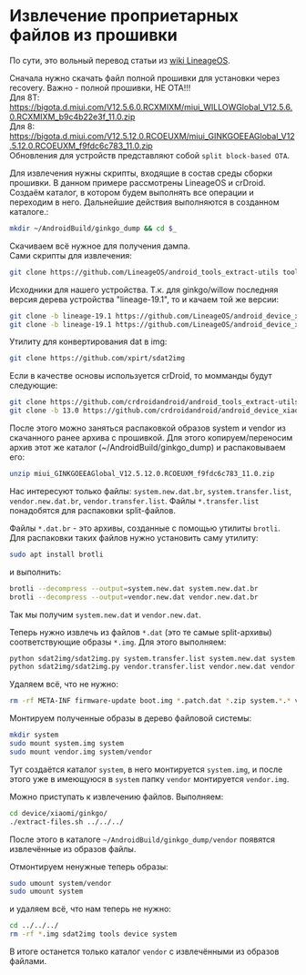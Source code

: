# Извлечение проприетарных файлов из прошивки

По сути, это вольный перевод статьи из [wiki LineageOS](https://wiki.lineageos.org/extracting_blobs_from_zips).


Сначала нужно скачать файл полной прошивки для установки через recovery. Важно - полной прошивки, НЕ ОТА!!!<br>
Для 8T: https://bigota.d.miui.com/V12.5.6.0.RCXMIXM/miui_WILLOWGlobal_V12.5.6.0.RCXMIXM_b9c4b22e3f_11.0.zip<br>
Для 8: https://bigota.d.miui.com/V12.5.12.0.RCOEUXM/miui_GINKGOEEAGlobal_V12.5.12.0.RCOEUXM_f9fdc6c783_11.0.zip<br>
Обновления для устройств представляют собой `split block-based OTA`.

Для извлечения нужны скрипты, входящие в состав среды сборки прошивки. В данном примере рассмотрены LineageOS и crDroid.<br>
Создаём каталог, в котором будем выполнять все операции и переходим в него. Дальнейшие действия выполняются в созданном каталоге.:
```sh
mkdir ~/AndroidBuild/ginkgo_dump && cd $_
```
Скачиваем всё нужное для получения дампа.<br>
Сами скрипты для извлечения:
```sh
git clone https://github.com/LineageOS/android_tools_extract-utils tools/extract-utils
```
Исходники для нашего устройства. Т.к. для ginkgo/willow последняя версия дерева устройства "lineage-19.1", то и качаем той же версии: 
```sh
git clone -b lineage-19.1 https://github.com/LineageOS/android_device_xiaomi_ginkgo.git device/xiaomi/ginkgo
git clone -b lineage-19.1 https://github.com/LineageOS/android_device_xiaomi_sm6125-common.git device/xiaomi/sm6125-common
```
Утилиту для конвертирования dat в img:
```sh
git clone https://github.com/xpirt/sdat2img
```

Если в качестве основы используется crDroid, то момманды будут следующие:
```sh
git clone https://github.com/crdroidandroid/android_tools_extract-utils.git tools/extract-utils
git clone -b 13.0 https://github.com/crdroidandroid/android_device_xiaomi_ginkgo.git device/xiaomi/ginkgo
```
После этого можно заняться распаковкой образов system и vendor из скачанного ранее архива с прошивкой.
Для этого копируем/переносим архив этот же каталог (~/AndroidBuild/ginkgo_dump) и распаковываем его:
```sh
unzip miui_GINKGOEEAGlobal_V12.5.12.0.RCOEUXM_f9fdc6c783_11.0.zip
```
Нас интересуют только файлы: `system.new.dat.br`, `system.transfer.list`, `vendor.new.dat.br`, `vendor.transfer.list`.
Файлы `*.transfer.list` понадобятся для распаковки split-файлов.

Файлы `*.dat.br` - это архивы, созданные с помощью утилиты `brotli`. Для распаковки таких файлов нужно установить саму утилиту:
```sh
sudo apt install brotli
```
и выполнить:
```sh
brotli --decompress --output=system.new.dat system.new.dat.br
brotli --decompress --output=vendor.new.dat vendor.new.dat.br
```
Так мы получим `system.new.dat` и `vendor.new.dat`.

Теперь нужно извлечь из файлов `*.dat` (это те самые split-архивы) соответствующие образы `*.img`.
Для этого выполняем:
```sh
python sdat2img/sdat2img.py system.transfer.list system.new.dat system.img
python sdat2img/sdat2img.py vendor.transfer.list vendor.new.dat vendor.img
```
Удаляем всё, что не нужно:
```sh
rm -rf META-INF firmware-update boot.img *.patch.dat *.zip system.*.* vendor.*.*
```
Монтируем полученные образы в дерево файловой системы:
```sh
mkdir system
sudo mount system.img system
sudo mount vendor.img system/vendor
```
Тут создаётся каталог `system`, в него монтируется `system.img`, и после этого уже в имеющуюся в `system` папку `vendor` монтируется `vendor.img`.

Можно приступать к извлечению файлов. 
Выполняем:
```sh
cd device/xiaomi/ginkgo/
./extract-files.sh ../../../
```
После этого в каталоге `~/AndroidBuild/ginkgo_dump/vendor` появятся извлечённые из образов файлы.

Отмонтируем ненужные теперь образы:
```sh
sudo umount system/vendor
sudo umount system
```
и удаляем всё, что нам теперь не нужно:
```sh
cd ../../../
rm -rf *.img sdat2img tools device system
```
В итоге останется только каталог `vendor` с извлечёнными из образов файлами.



